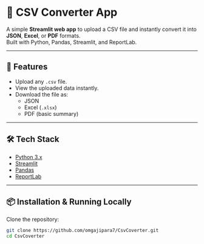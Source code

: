 # 📄 CSV Converter App

A simple **Streamlit web app** to upload a CSV file and instantly convert it into **JSON**, **Excel**, or **PDF** formats.  
Built with Python, Pandas, Streamlit, and ReportLab.

---

## 🚀 Features
- Upload any `.csv` file.
- View the uploaded data instantly.
- Download the file as:
  - JSON
  - Excel (`.xlsx`)
  - PDF (basic summary)

---

## 🛠️ Tech Stack
- [Python 3.x](https://www.python.org/)
- [Streamlit](https://streamlit.io/)
- [Pandas](https://pandas.pydata.org/)
- [ReportLab](https://www.reportlab.com/dev/)

---

## 📦 Installation & Running Locally

Clone the repository:

```bash
git clone https://github.com/omgajipara7/CsvCoverter.git
cd CsvCoverter
